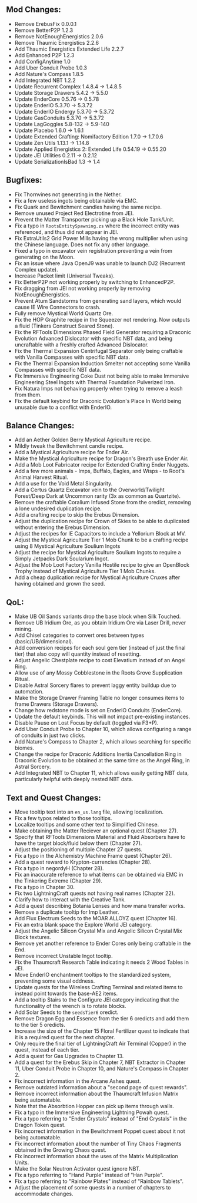 
## Mod Changes:

- Remove ErebusFix 0.0.0.1
- Remove BetterP2P 1.2.3
- Remove NotEnoughEnergistics 2.0.6
- Remove Thaumic Energistics 2.2.6
- Add Thaumic Energistics Extended Life 2.2.7
- Add Enhanced P2P 1.2.3
- Add ConfigAnytime 1.0
- Add Uber Conduit Probe 1.0.3
- Add Nature's Compass 1.8.5
- Add Integrated NBT 1.2.2
- Update Recurrent Complex 1.4.8.4 -> 1.4.8.5
- Update Storage Drawers 5.4.2 -> 5.5.0
- Update EnderCore 0.5.76 -> 0.5.78
- Update EnderIO 5.3.70 -> 5.3.72
- Update EnderIO Endergy 5.3.70 -> 5.3.72
- Update GasConduits 5.3.70 -> 5.3.72
- Update LagGoggles 5.8-132 -> 5.9-140
- Update Placebo 1.6.0 -> 1.6.1
- Update Extended Crafting: Nomifactory Edition 1.7.0 -> 1.7.0.6
- Update Zen Utils 1.13.1 -> 1.14.8
- Update Applied Energistics 2: Extended Life 0.54.19 -> 0.55.20
- Update JEI Utilities 0.2.11 -> 0.2.12
- Update SerializationIsBad 1.3 -> 1.4

## Bugfixes:

- Fix Thornvines not generating in the Nether.
- Fix a few useless ingots being obtainable via EMC.
- Fix Quark and Bewitchment candles having the same recipe.
- Remove unused Project Red Electrotine from JEI.
- Prevent the Matter Transporter picking up a Black Hole Tank/Unit.
- Fix a typo in `RootsEntitySpawning.zs` where the incorrect entity was referenced, and thus did not appear in JEI.
- Fix ExtraUtils2 Grid Power Mills having the wrong multiplier when using the Chinese language. Does not fix any other language.
- Fixed a typo in excavator vein registration preventing a vein from generating on the Moon.
- Fix an issue where Java OpenJ9 was unable to launch DJ2 (Recurrent Complex update).
- Increase Packet limit (Universal Tweaks).
- Fix BetterP2P not working properly by switching to EnhancedP2P.
- Fix dragging from JEI not working properly by removing NotEnoughEnergistics.
- Prevent Atum Sandstorms from generating sand layers, which would cause IE Wire Connectors to crash.
- Fully remove Mystical World Quartz Ore.
- Fix the HOP Graphite recipe in the Squeezer not rendering. Now outputs a fluid (Tinkers Construct Seared Stone).
- Fix the RFTools Dimensions Phased Field Generator requiring a Draconic Evolution Advanced Dislocator with specific NBT data, and being uncraftable with a freshly crafted Advanced Dislocator.
- Fix the Thermal Expansion Centrifugal Separator only being craftable with Vanilla Compasses with specific NBT data.
- Fix the Thermal Expansion Induction Smelter not accepting some Vanilla Compasses with specific NBT data.
- Fix Immersive Engineering Coke Dust not being able to make Immersive Engineering Steel Ingots with Thermal Foundation Pulverized Iron.
- Fix Natura Imps not behaving properly when trying to remove a leash from them.
- Fix the default keybind for Draconic Evolution's Place In World being unusable due to a conflict with EnderIO.

## Balance Changes:

- Add an Aether Golden Berry Mystical Agriculture recipe.
- Mildly tweak the Bewitchment candle recipe.
- Add a Mystical Agriculture recipe for Ender Air.
- Make the Mystical Agriculture recipe for Dragon's Breath use Ender Air.
- Add a Mob Loot Fabricator recipe for Extended Crafting Ender Nuggets.
- Add a few more animals - Imps, Buffalo, Eagles, and Wisps - to Root's Animal Harvest Ritual.
- Add a use for the Void Metal Singularity.
- Add a Certus Quartz Excavator vein to the Overworld/Twilight Forest/Deep Dark at Uncommon rarity (3x as common as Quartzite).
- Remove the craftable Coralium Infused Stone from the oredict, removing a lone undesired duplication recipe.
- Add a crafting recipe to skip the Erebus Dimension.
- Adjust the duplication recipe for Crown of Skies to be able to duplicated without entering the Erebus Dimension.
- Adjust the recipes for IE Capacitors to include a Yellorium Block at MV.
- Adjust the Mystical Agriculture Tier 1 Mob Chunk to be a crafting recipe using 8 Mystical Agriculture Soulium Ingots
- Adjust the recipe for Mystical Agriculture Soulium Ingots to require a Simply Jetpacks Dark Soularium Ingot.
- Adjust the Mob Loot Factory Vanilla Hostile recipe to give an OpenBlock Trophy instead of Mystical Agriculture Tier 1 Mob Chunks.
- Add a cheap duplication recipe for Mystical Agriculture Cruxes after having obtained and grown the seed.

## QoL:

- Make UB Oil Sands variants drop the base block when Silk Touched.
- Remove UB Iridium Ore, as you obtain Iridium Ore via Laser Drill, never mining.
- Add Chisel categories to convert ores between types (basic/UB/dimensional).
- Add conversion recipes for each soul gem tier (instead of just the final tier) that also copy will quantity instead of resetting.
- Adjust Angelic Chestplate recipe to cost Elevatium instead of an Angel Ring.
- Allow use of any Mossy Cobblestone in the Roots Grove Supplication Ritual.
- Disable Astral Sorcery flares to prevent laggy entity buildup due to automation.
- Make the Storage Drawer Framing Table no longer consumes items to frame Drawers (Storage Drawers).
- Change how redstone mode is set on EnderIO Conduits (EnderCore).
- Update the default keybinds. This will not impact pre-existing instances.
- Disable Pause on Lost Focus by default (toggled via F3+P).
- Add Uber Conduit Probe to Chapter 10, which allows configuring a range of conduits in just two clicks.
- Add Nature's Compass to Chapter 2, which allows searching for specific biomes.
- Change the recipe for Draconic Additions Inertia Cancellation Ring in Draconic Evolution to be obtained at the same time as the Angel Ring, in Astral Sorcery.
- Add Integrated NBT to Chapter 11, which allows easily getting NBT data, particularly helpful with deeply nested NBT data.

## Text and Quest Changes:

- Move tooltip text into an `en_us.lang` file, allowing localization.
- Fix a few typos related to those tooltips.
- Localize tooltips and some other text to Simplified Chinese.
- Make obtaining the Matter Reciever an optional quest (Chapter 27).
- Specify that RFTools Dimensions Material and Fluid Absorbers have to have the target block/fluid below them (Chapter 27).
- Adjust the positioning of multiple Chapter 27 quests.
- Fix a typo in the Alchemistry Machine Frame quest (Chapter 26).
- Add a quest reward to Krypton-currencies (Chapter 28).
- Fix a typo in negordyH (Chapter 28).
- Fix an inaccurate reference to what items can be obtained via EMC in the Tinkering Extreme (Chapter 29).
- Fix a typo in Chapter 30.
- Fix two LightningCraft quests not having real names (Chapter 22).
- Clarify how to interact with the Creative Tank.
- Add a quest describing Botania Lenses and how mana transfer works.
- Remove a duplicate tooltip for Imp Leather.
- Add Flux Electrum Seeds to the MOAR ALLOYZ quest (Chapter 16).
- Fix an extra blank space the Explore World JEI category.
- Adjust the Angelic Silicon Crystal Mix and Angelic Silicon Crystal Mix Block textures.
- Remove yet another reference to Ender Cores only being craftable in the End.
- Remove incorrect Unstable Ingot tooltip.
- Fix the Thaumcraft Research Table indicating it needs 2 Wood Tables in JEI.
- Move EnderIO enchantment tooltips to the standardized system, preventing some visual oddness.
- Update quests for the Wireless Crafting Terminal and related items to instead point towards the base-AE2 items.
- Add a tooltip Stairs to the Configure JEI category indicating that the functionality of the wrench is to rotate blocks.
- Add Solar Seeds to the `seedsTier6` oredict.
- Remove Dragon Egg and Essence from the tier 6 oredicts and add them to the tier 5 oredicts.
- Increase the size of the Chapter 15 Floral Fertilizer quest to indicate that it is a required quest for the next chapter.
- Only require the final tier of LightningCraft Air Terminal (Copper) in the quest, instead of each tier.
- Add a quest for Gas Upgrades to Chapter 13.
- Add a quest for the Erebus Skip in Chapter 7, NBT Extractor in Chapter 11, Uber Conduit Probe in Chapter 10, and Nature's Compass in Chapter 2.
- Fix incorrect information in the Arcane Ashes quest.
- Remove outdated information about a "second page of quest rewards".
- Remove incorrect information about the Thaumcraft Infusion Matrix being automatable.
- Note that the Absorbtion Hopper can pick up items through walls.
- Fix a typo in the Immersive Engineering Lightning Powah quest.
- Fix a typo referring to "Ender Crystals" instead of "End Crystals" in the Dragon Token quest.
- Fix incorrect information in the Bewitchment Poppet quest about it not being automatable.
- Fix incorrect information about the number of Tiny Chaos Fragments obtained in the Growing Chaos quest.
- Fix incorrect information about the uses of the Matrix Multiplication Units.
- Make the Solar Neutron Activator quest ignore NBT.
- Fix a typo referring to "Hand Purple" instead of "Han Purple".
- Fix a typo referring to "Rainbow Plates" instead of "Rainbow Tablets".
- Adjust the placement of some quests in a number of chapters to accommodate changes.
